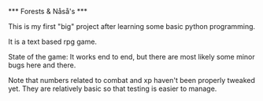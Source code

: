 
*** Forests & Nåså's ***

This is my first "big" project after learning some basic python programming. 

It is a text based rpg game.

State of the game: 
It works end to end, but there are most likely some minor bugs here and there. 

Note that numbers related to combat and xp haven't been properly tweaked yet. They are relatively basic so that testing is easier to manage. 